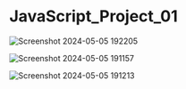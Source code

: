 # JavaScript_Project_01

![Screenshot 2024-05-05 192205](https://github.com/Parvez175/JavaScript_Project_01/assets/131685469/937e2e74-e0ad-406b-94f2-51c107cebd1f)


![Screenshot 2024-05-05 191157](https://github.com/Parvez175/JavaScript_Project_01/assets/131685469/112ac861-b345-4c9b-9118-099d4b4e3b04)


![Screenshot 2024-05-05 191213](https://github.com/Parvez175/JavaScript_Project_01/assets/131685469/a7664f2d-6e02-430f-be29-d396341c0a44)

